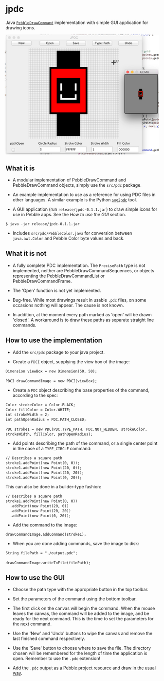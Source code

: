 # jpdc

Java
[`PebbleDrawCommand`](http://developer.getpebble.com/guides/pebble-apps/resources/pdc-format/#component-types)
implementation with simple GUI application for drawing icons.

![](screenshot.png)


## What it is

* A modular implementation of PebbleDrawCommand and PebbleDrawCommand objects,
  simply use the `src/pdc` package.

* An example implementation to use as a reference for using PDC files in other
  languages. A similar example is the Python
  [`svg2pdc`](https://github.com/pebble-examples/cards-example/blob/master/tools/svg2pdc.py)
  tool.

* A GUI application (run `release/jpdc-0.1.1.jar`) to draw simple icons for use
  in Pebble apps. See the *How to use the GUI* section.

```
$ java -jar release/jpdc-0.1.1.jar
```

* Includes `src/pdc/PebbleColor.java` for conversion between `java.awt.Color`
  and Pebble Color byte values and back.


## What it is not

* A fully complete PDC implementation. The `PrecisePath` type is not
  implemented, neither are PebbleDrawCommandSequences, or objects representing
  the PebbleDrawCommandList or PebbleDrawCommandFrame.

* The 'Open' function is not yet implemented.

* Bug-free. While most drawings result in usable `.pdc` files, on some occasions
  nothing will appear. The cause is not known.

* In addition, at the moment every path marked as 'open' will be drawn 'closed'.
  A workaround is to draw these paths as separate straight line commands.


## How to use the implementation

* Add the `src/pdc` package to your java project.

* Create a `PDCI` object, supplying the view box of the image:

```
Dimension viewBox = new Dimension(50, 50);

PDCI drawCommandImage = new PDCI(viewBox);
```

* Create a `PDC` object describing the base properties of the command, according
  to the spec:

```
Color strokeColor = Color.BLACK;
Color fillColor = Color.WHITE;
int strokeWidth = 2;
int pathOpenRadius = PDC.PATH_CLOSED;

PDC stroke1 = new PDC(PDC.TYPE_PATH, PDC.NOT_HIDDEN, strokeColor, strokeWidth, fillColor, pathOpenRadius);
```

* Add points describing the path of the command, or a single center point in the
  case of a `TYPE_CIRCLE` command:

```
// Describes a square path
stroke1.addPoint(new Point(0, 0));
stroke1.addPoint(new Point(20, 0));
stroke1.addPoint(new Point(20, 20));
stroke1.addPoint(new Point(0, 20));
```

This can also be done in a builder-type fashion:

```
// Describes a square path
stroke1.addPoint(new Point(0, 0))
  .addPoint(new Point(20, 0))
  .addPoint(new Point(20, 20))
  .addPoint(new Point(0, 20));
```

* Add the command to the image:

```
drawCommandImage.addCommand(stroke1);
```

* When you are done adding commands, save the image to disk:

```
String filePath = "./output.pdc";

drawCommandImage.writeToFile(filePath);
```


## How to use the GUI

* Choose the path type with the appropriate button in the top toolbar.

* Set the parameters of the command using the bottom toolbar.

* The first click on the canvas will begin the command. When the mouse leaves
  the canvas, the command will be added to the image, and be ready for the next
  command. This is the time to set the parameters for the next command.

* Use the 'New' and 'Undo' buttons to wipe the canvas and remove the last
  finished command respectively.

* Use the 'Save' button to choose where to save the file. The directory chosen
  will be remembered for the length of time the application is open. Remember to
  use the `.pdc` extension!

* Add the `.pdc` output
  [as a Pebble project resource and draw in the usual way](http://developer.getpebble.com/tutorials/advanced/vector-animations#drawing-a-pdc-image).